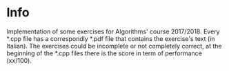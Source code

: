 # Info
Implementation of some exercises for Algorithms' course 2017/2018. Every \*.cpp file has a correspondly \*.pdf file that contains the exercise's text (in Italian).
The exercises could be incomplete or not completely correct, at the beginning of the \*.cpp files there is the score in term of performance (xx/100). 
